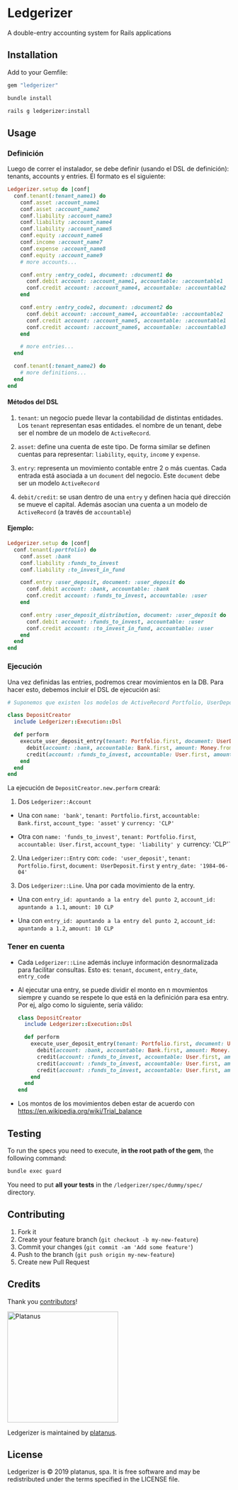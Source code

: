 # Ledgerizer

A double-entry accounting system for Rails applications

## Installation

Add to your Gemfile:

```ruby
gem "ledgerizer"
```

```bash
bundle install
```

```bash
rails g ledgerizer:install
```

## Usage

### Definición

Luego de correr el instalador, se debe definir (usando el DSL de definición): tenants, accounts y entries.
El formato es el siguiente:

```ruby
Ledgerizer.setup do |conf|
  conf.tenant(:tenant_name1) do
    conf.asset :account_name1
    conf.asset :account_name2
    conf.liability :account_name3
    conf.liability :account_name4
    conf.liability :account_name5
    conf.equity :account_name6
    conf.income :account_name7
    conf.expense :account_name8
    conf.equity :account_name9
    # more accounts...

    conf.entry :entry_code1, document: :document1 do
      conf.debit account: :account_name1, accountable: :accountable1
      conf.credit account: :account_name4, accountable: :accountable2
    end

    conf.entry :entry_code2, document: :document2 do
      conf.debit account: :account_name4, accountable: :accountable2
      conf.credit account: :account_name5, accountable: :accountable1
      conf.credit account: :account_name6, accountable: :accountable3
    end

    # more entries...
  end

  conf.tenant(:tenant_name2) do
    # more definitions...
  end
end
```

#### Métodos del DSL

1. `tenant`: un negocio puede llevar la contabilidad de distintas entidades. Los `tenant` representan esas entidades.
el nombre de un tenant, debe ser el nombre de un modelo de `ActiveRecord`.

2. `asset`: define una cuenta de este tipo. De forma similar se definen cuentas para representar: `liability`, `equity`, `income` y `expense`.

3. `entry`: representa un movimiento contable entre 2 o más cuentas. Cada entrada está asociada a un `document` del negocio. Este `document` debe ser un modelo `ActiveRecord`

4. `debit/credit`: se usan dentro de una `entry` y definen hacia qué dirección se mueve el capital. Además asocian una cuenta a un modelo de `ActiveRecord` (a través de `accountable`)

#### Ejemplo:

```ruby
Ledgerizer.setup do |conf|
  conf.tenant(:portfolio) do
    conf.asset :bank
    conf.liability :funds_to_invest
    conf.liability :to_invest_in_fund

    conf.entry :user_deposit, document: :user_deposit do
      conf.debit account: :bank, accountable: :bank
      conf.credit account: :funds_to_invest, accountable: :user
    end

    conf.entry :user_deposit_distribution, document: :user_deposit do
      conf.debit account: :funds_to_invest, accountable: :user
      conf.credit account: :to_invest_in_fund, accountable: :user
    end
  end
end
```

### Ejecución

Una vez definidas las entries, podremos crear movimientos en la DB.
Para hacer esto, debemos incluir el DSL de ejecución así:

```ruby
# Suponemos que existen los modelos de ActiveRecord Portfolio, UserDeposit, User y Bank.

class DepositCreator
  include Ledgerizer::Execution::Dsl

  def perform
    execute_user_deposit_entry(tenant: Portfolio.first, document: UserDeposit.first, date: "1984-06-04") do
      debit(account: :bank, accountable: Bank.first, amount: Money.from_amount(10, 'CLP'))
      credit(account: :funds_to_invest, accountable: User.first, amount: Money.from_amount(10, 'CLP'))
    end
  end
end
```

La ejecución de `DepositCreator.new.perform` creará:

1. Dos `Ledgerizer::Account`

  - Una con `name: 'bank'`, `tenant: Portfolio.first`, `accountable: Bank.first`, `account_type: 'asset'` y `currency: 'CLP'`

  - Otra con `name: 'funds_to_invest'`, `tenant: Portfolio.first`, `accountable: User.first`, `account_type: 'liability' y `currency: 'CLP'`


2. Una `Ledgerizer::Entry` con: `code: 'user_deposit'`, `tenant: Portfolio.first`, `document: UserDeposit.first` y `entry_date: '1984-06-04'`


3. Dos `Ledgerizer::Line`. Una por cada movimiento de la entry.

  - Una con `entry_id: apuntando a la entry del punto 2`, `account_id: apuntando a 1.1`, `amount: 10 CLP`

  - Una con `entry_id: apuntando a la entry del punto 2`, `account_id: apuntando a 1.2`, `amount: 10 CLP`

### Tener en cuenta

- Cada `Ledgerizer::Line` además incluye información desnormalizada para facilitar consultas. Esto es: `tenant`, `document`, `entry_date`, `entry_code`
- Al ejecutar una entry, se puede dividir el monto en n movmientos siempre y cuando se respete lo que está en la definición para esa entry. Por ej, algo como lo siguiente, sería válido:

  ```ruby
  class DepositCreator
    include Ledgerizer::Execution::Dsl

    def perform
      execute_user_deposit_entry(tenant: Portfolio.first, document: UserDeposit.first, date: "1984-06-04") do
        debit(account: :bank, accountable: Bank.first, amount: Money.from_amount(10, 'CLP'))
        credit(account: :funds_to_invest, accountable: User.first, amount: Money.from_amount(6, 'CLP'))
        credit(account: :funds_to_invest, accountable: User.first, amount: Money.from_amount(3, 'CLP'))
        credit(account: :funds_to_invest, accountable: User.first, amount: Money.from_amount(1, 'CLP'))
      end
    end
  end
  ```

- Los montos de los movimientos deben estar de acuerdo con https://en.wikipedia.org/wiki/Trial_balance


## Testing

To run the specs you need to execute, **in the root path of the gem**, the following command:

```bash
bundle exec guard
```

You need to put **all your tests** in the `/ledgerizer/spec/dummy/spec/` directory.

## Contributing

1. Fork it
2. Create your feature branch (`git checkout -b my-new-feature`)
3. Commit your changes (`git commit -am 'Add some feature'`)
4. Push to the branch (`git push origin my-new-feature`)
5. Create new Pull Request

## Credits

Thank you [contributors](https://github.com/platanus/ledgerizer/graphs/contributors)!

<img src="http://platan.us/gravatar_with_text.png" alt="Platanus" width="250"/>

Ledgerizer is maintained by [platanus](http://platan.us).

## License

Ledgerizer is © 2019 platanus, spa. It is free software and may be redistributed under the terms specified in the LICENSE file.
